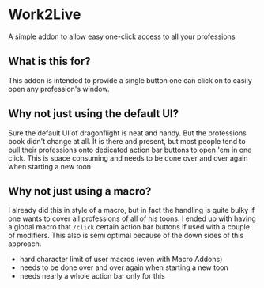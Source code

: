 # Work2Live
A simple addon to allow easy one-click access to all your professions

## What is this for?

This addon is intended to provide a single button one can click on to easily open any profession's window. 

## Why not just using the default UI?

Sure the default UI of dragonflight is neat and handy. But the professions book didn't change at all. It is there and present, but most people tend to pull their professions onto dedicated action bar buttons to open 'em in one click. This is space consuming and needs to be done over and over again when starting a new toon.

## Why not just using a macro?

I already did this in style of a macro, but in fact the handling is quite bulky if one wants to cover all professions of all of his toons. I ended up with having a global macro that `/click` certain action bar buttons if used with a couple of modifiers. This also is semi optimal because of the down sides of this approach.

- hard character limit of user macros (even with Macro Addons)
- needs to be done over and over again when starting a new toon
- needs nearly a whole action bar only for this